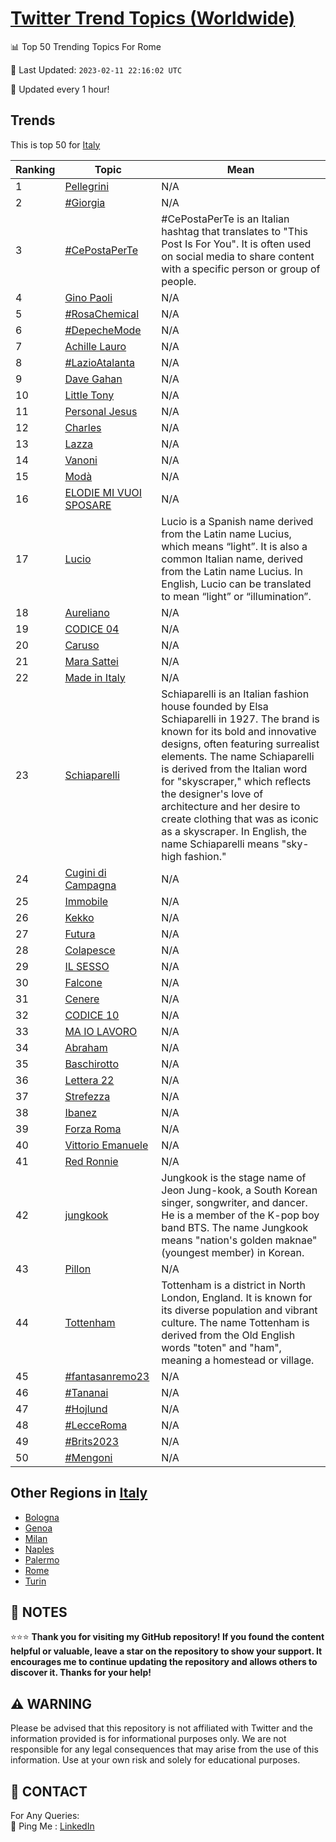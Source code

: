 [Twitter Trend Topics (Worldwide)](https://github.com/ErcinDedeoglu/Twitter-Trend-Topics)
==========


📊 Top 50 Trending Topics For Rome

📆 Last Updated: `2023-02-11 22:16:02 UTC`

🔧 Updated every 1 hour!


## Trends

This is top 50 for [Italy](</Italy>)

| Ranking | Topic | Mean |
| ------- | ------------ | ------------ |
| 1 | [Pellegrini](http://twitter.com/search?q=Pellegrini) | N/A |
| 2 | [#Giorgia](http://twitter.com/search?q=%23Giorgia) | N/A |
| 3 | [#CePostaPerTe](http://twitter.com/search?q=%23CePostaPerTe) | #CePostaPerTe is an Italian hashtag that translates to "This Post Is For You". It is often used on social media to share content with a specific person or group of people. |
| 4 | [Gino Paoli](http://twitter.com/search?q=Gino+Paoli) | N/A |
| 5 | [#RosaChemical](http://twitter.com/search?q=%23RosaChemical) | N/A |
| 6 | [#DepecheMode](http://twitter.com/search?q=%23DepecheMode) | N/A |
| 7 | [Achille Lauro](http://twitter.com/search?q=Achille+Lauro) | N/A |
| 8 | [#LazioAtalanta](http://twitter.com/search?q=%23LazioAtalanta) | N/A |
| 9 | [Dave Gahan](http://twitter.com/search?q=Dave+Gahan) | N/A |
| 10 | [Little Tony](http://twitter.com/search?q=Little+Tony) | N/A |
| 11 | [Personal Jesus](http://twitter.com/search?q=Personal+Jesus) | N/A |
| 12 | [Charles](http://twitter.com/search?q=Charles) | N/A |
| 13 | [Lazza](http://twitter.com/search?q=Lazza) | N/A |
| 14 | [Vanoni](http://twitter.com/search?q=Vanoni) | N/A |
| 15 | [Modà](http://twitter.com/search?q=Mod%c3%a0) | N/A |
| 16 | [ELODIE MI VUOI SPOSARE](http://twitter.com/search?q=ELODIE+MI+VUOI+SPOSARE) | N/A |
| 17 | [Lucio](http://twitter.com/search?q=Lucio) | Lucio is a Spanish name derived from the Latin name Lucius, which means “light”. It is also a common Italian name, derived from the Latin name Lucius. In English, Lucio can be translated to mean “light” or “illumination”. |
| 18 | [Aureliano](http://twitter.com/search?q=Aureliano) | N/A |
| 19 | [CODICE 04](http://twitter.com/search?q=CODICE+04) | N/A |
| 20 | [Caruso](http://twitter.com/search?q=Caruso) | N/A |
| 21 | [Mara Sattei](http://twitter.com/search?q=Mara+Sattei) | N/A |
| 22 | [Made in Italy](http://twitter.com/search?q=Made+in+Italy) | N/A |
| 23 | [Schiaparelli](http://twitter.com/search?q=Schiaparelli) | Schiaparelli is an Italian fashion house founded by Elsa Schiaparelli in 1927. The brand is known for its bold and innovative designs, often featuring surrealist elements. The name Schiaparelli is derived from the Italian word for "skyscraper," which reflects the designer's love of architecture and her desire to create clothing that was as iconic as a skyscraper. In English, the name Schiaparelli means "sky-high fashion." |
| 24 | [Cugini di Campagna](http://twitter.com/search?q=Cugini+di+Campagna) | N/A |
| 25 | [Immobile](http://twitter.com/search?q=Immobile) | N/A |
| 26 | [Kekko](http://twitter.com/search?q=Kekko) | N/A |
| 27 | [Futura](http://twitter.com/search?q=Futura) | N/A |
| 28 | [Colapesce](http://twitter.com/search?q=Colapesce) | N/A |
| 29 | [IL SESSO](http://twitter.com/search?q=IL+SESSO) | N/A |
| 30 | [Falcone](http://twitter.com/search?q=Falcone) | N/A |
| 31 | [Cenere](http://twitter.com/search?q=Cenere) | N/A |
| 32 | [CODICE 10](http://twitter.com/search?q=CODICE+10) | N/A |
| 33 | [MA IO LAVORO](http://twitter.com/search?q=MA+IO+LAVORO) | N/A |
| 34 | [Abraham](http://twitter.com/search?q=Abraham) | N/A |
| 35 | [Baschirotto](http://twitter.com/search?q=Baschirotto) | N/A |
| 36 | [Lettera 22](http://twitter.com/search?q=Lettera+22) | N/A |
| 37 | [Strefezza](http://twitter.com/search?q=Strefezza) | N/A |
| 38 | [Ibanez](http://twitter.com/search?q=Ibanez) | N/A |
| 39 | [Forza Roma](http://twitter.com/search?q=Forza+Roma) | N/A |
| 40 | [Vittorio Emanuele](http://twitter.com/search?q=Vittorio+Emanuele) | N/A |
| 41 | [Red Ronnie](http://twitter.com/search?q=Red+Ronnie) | N/A |
| 42 | [jungkook](http://twitter.com/search?q=jungkook) | Jungkook is the stage name of Jeon Jung-kook, a South Korean singer, songwriter, and dancer. He is a member of the K-pop boy band BTS. The name Jungkook means "nation's golden maknae" (youngest member) in Korean. |
| 43 | [Pillon](http://twitter.com/search?q=Pillon) | N/A |
| 44 | [Tottenham](http://twitter.com/search?q=Tottenham) | Tottenham is a district in North London, England. It is known for its diverse population and vibrant culture. The name Tottenham is derived from the Old English words "toten" and "ham", meaning a homestead or village. |
| 45 | [#fantasanremo23](http://twitter.com/search?q=%23fantasanremo23) | N/A |
| 46 | [#Tananai](http://twitter.com/search?q=%23Tananai) | N/A |
| 47 | [#Hojlund](http://twitter.com/search?q=%23Hojlund) | N/A |
| 48 | [#LecceRoma](http://twitter.com/search?q=%23LecceRoma) | N/A |
| 49 | [#Brits2023](http://twitter.com/search?q=%23Brits2023) | N/A |
| 50 | [#Mengoni](http://twitter.com/search?q=%23Mengoni) | N/A |



## Other Regions in [Italy](</Italy>)

* [Bologna](</Italy/Bologna.md>)
* [Genoa](</Italy/Genoa.md>)
* [Milan](</Italy/Milan.md>)
* [Naples](</Italy/Naples.md>)
* [Palermo](</Italy/Palermo.md>)
* [Rome](</Italy/Rome.md>)
* [Turin](</Italy/Turin.md>)



## 📝 NOTES

⭐⭐⭐ **Thank you for visiting my GitHub repository! If you found the content helpful or valuable, leave a star on the repository to show your support. It encourages me to continue updating the repository and allows others to discover it. Thanks for your help!**


## ⚠️ WARNING

Please be advised that this repository is not affiliated with Twitter and the information provided is for informational purposes only. We are not responsible for any legal consequences that may arise from the use of this information. Use at your own risk and solely for educational purposes.


## 📨 CONTACT

 For Any Queries:  
            🏓 Ping Me : [LinkedIn](https://www.linkedin.com/in/ercindedeoglu/)
